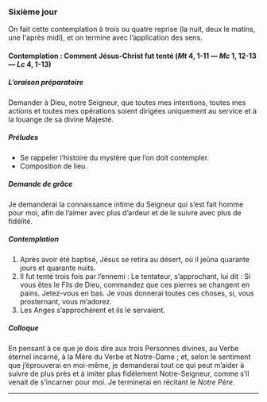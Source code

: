 ### Sixième jour

On fait cette contemplation à trois ou quatre reprise (la nuit, deux le matins, une l'après midi), et on termine avec l’application des sens.

#### Contemplation : Comment Jésus-Christ fut tenté (*Mt* 4, 1-11 — *Mc* 1, 12-13 — *Lc* 4, 1-13)

##### L’oraison préparatoire
Demander à Dieu, notre Seigneur, que toutes mes intentions, toutes mes actions et toutes mes opérations soient dirigées uniquement au service et à la louange de sa divine Majesté.

##### Préludes
- Se rappeler l’histoire du mystère que l’on doit contempler.
- Composition de lieu.

##### Demande de grâce
Je demanderai la connaissance intime du Seigneur qui s’est fait homme pour moi, afin de l’aimer avec plus d’ardeur et de le suivre avec plus de fidélité.

##### Contemplation
1. Après avoir été baptisé, Jésus se retira au désert, où il jeûna quarante jours et quarante nuits.
2. Il fut tenté trois fois par l’ennemi : Le tentateur, s’approchant, lui dit : Si vous êtes le Fils de Dieu, commandez que ces pierres se changent en pains. Jetez-vous en bas. Je vous donnerai toutes ces choses, si, vous prosternant, vous m’adorez.
3. Les Anges s’approchèrent et ils le servaient.

##### Colloque
En pensant à ce que je dois dire aux trois Personnes divines, au Verbe éternel incarné, à la Mère du Verbe et Notre-Dame ; et, selon le sentiment que j’éprouverai en moi-même, je demanderai tout ce qui peut m’aider à suivre de plus près et à imiter plus fidèlement Notre-Seigneur, comme s’il venait de s’incarner pour moi. Je terminerai en récitant le _Notre Père_.

----
